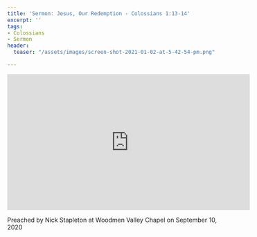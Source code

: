 ```yaml
---
title: 'Sermon: Jesus, Our Redemption - Colossians 1:13-14'
excerpt: ''
tags:
- Colossians
- Sermon
header:
  teaser: "/assets/images/screen-shot-2021-01-02-at-5-42-54-pm.png"

---
```

<iframe width="560" height="315" src="https://www.youtube.com/embed/ctz3zLTV7uU?start=655" frameborder="0" allow="accelerometer; autoplay; clipboard-write; encrypted-media; gyroscope; picture-in-picture" allowfullscreen></iframe>

Preached by Nick Stapleton at Woodmen Valley Chapel on September 10, 2020